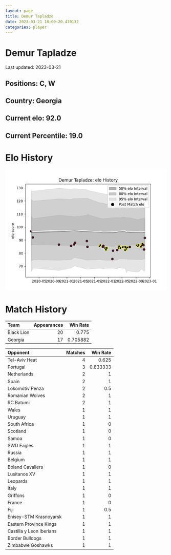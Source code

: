 ```yaml
---  
layout: page  
title: Demur Tapladze  
date: 2023-03-21 18:00:20.470132  
categories: player  
---
```

# Demur Tapladze


Last updated: 2023-03-21
## Positions: C, W

## Country: Georgia

## Current elo: 92.0

## Current Percentile: 19.0

# Elo History


![elo history](history_DemurTapladze.png)
# Match History


| Team       |   Appearances |   Win Rate |
|:-----------|--------------:|-----------:|
| Black Lion |            20 |   0.775    |
| Georgia    |            17 |   0.705882 |

| Opponent                 |   Matches |   Win Rate |
|:-------------------------|----------:|-----------:|
| Tel-Aviv Heat            |         4 |   0.625    |
| Portugal                 |         3 |   0.833333 |
| Netherlands              |         2 |   1        |
| Spain                    |         2 |   1        |
| Lokomotiv Penza          |         2 |   0.5      |
| Romanian Wolves          |         2 |   1        |
| RC Batumi                |         2 |   1        |
| Wales                    |         1 |   1        |
| Uruguay                  |         1 |   1        |
| South Africa             |         1 |   0        |
| Scotland                 |         1 |   0        |
| Samoa                    |         1 |   0        |
| SWD Eagles               |         1 |   1        |
| Russia                   |         1 |   1        |
| Belgium                  |         1 |   1        |
| Boland Cavaliers         |         1 |   0        |
| Lusitanos XV             |         1 |   1        |
| Leopards                 |         1 |   1        |
| Italy                    |         1 |   1        |
| Griffons                 |         1 |   0        |
| France                   |         1 |   0        |
| Fiji                     |         1 |   0.5      |
| Enisey-STM Krasnoyarsk   |         1 |   1        |
| Eastern Province Kings   |         1 |   1        |
| Castilla y Leon Iberians |         1 |   1        |
| Border Bulldogs          |         1 |   1        |
| Zimbabwe Goshawks        |         1 |   1        |